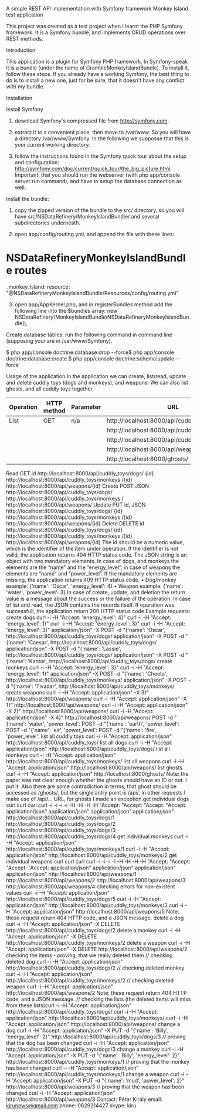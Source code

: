 A simple REST API implementation with Symfony framework
Monkey Island test application

This project was created as a test project when I learnt the 
PHP Symfony framework. It is a Symfony bundle, and implements
CRUD operations over REST methods.


Introduction

This application is a plugin for Symfony PHP framework. In Symfony-speak it is a bundle (under the
name of GrambleMonkeyIslandBundle). To install it, follow these steps. If you already have a working
Symfony, the best thing to do is to install a new one, just for be sure, that it doesn't have any conflict
with my bundle.

Installation

Install Symfony

1) download Symfony's compressed file from http://symfony.com.

2) extract it to a convenient place, then move to /var/www. So you will have a directory
/var/www/Symfony. In the following we supposse that this is your current working directory.

3) follow the instructions found in the Symfony quick tour about the setup and configuration:
http://symfony.com/doc/current/quick_tour/the_big_picture.html. Important, that you should run the
webserver (with php app/console server:run command), and have to setup the database connection as
well.

Install the bundle:

1) copy the zipped version of the bundle to the src/ directory, so you will have
src/NSDataRefinery/MonkeyIslandBundle/ and several subdirectories underneath.

2) open app/config/routing.yml, and append the file with these lines:
# NSDataRefineryMonkeyIslandBundle routes
_monkey_island:
resource: "@NSDataRefineryMonkeyIslandBundle/Resources/config/routing.yml"

3) open app/AppKernel.php, and in registerBundles method add the following line into the $bundles
array:
new NSDataRefinery\MonkeyIslandBundle\NSDataRefineryMonkeyIslandBundle(),

Create database tables:
run the following command in command line (supposing your are in /var/www/Symfony).

$ php app/console doctrine:database:drop --force$ php app/console doctrine:database:create
$ php app/console doctrine:schema:update --force

Usage of the application
In the application we can create, list/read, update and delete cuddly toys (dogs and monkeys), and
weapons. We can also list ghosts, and all cuddly toys together.

| Operation | HTTP method | Parameter | URL |
| --- | --- | --- | --- |
| List | GET | n/a | http://localhost:8000/api/cuddly_toys/ |
|  |  |  | http://localhost:8000/api/cuddly_toys/dogs/ |
|  |  |  | http://localhost:8000/api/cuddly_toys/monkeys/ |
|  |  |  | http://localhost:8000/api/weapons/ |
|  |  |  | http://localhost:8000/ghosts/ |

Read GET id http://localhost:8000/api/cuddly_toys/dogs/
{id}
http://localhost:8000/api/cuddly_toys/monkeys
/{id}
http://localhost:8000/api/weapons/{id}
Create POST JSON http://localhost:8000/api/cuddly_toys/dogs/
http://localhost:8000/api/cuddly_toys/monkeys
/
http://localhost:8000/api/weapons/
Update PUT id, JSON http://localhost:8000/api/cuddly_toys/dogs/
{id}
http://localhost:8000/api/cuddly_toys/monkeys
/{id}
http://localhost:8000/api/weapons/{id}
Delete DELETE id http://localhost:8000/api/cuddly_toys/dogs/
{id}
http://localhost:8000/api/cuddly_toys/monkeys
/{id}
http://localhost:8000/api/weapons/{id}
The id should be a numeric value, which is the identifier of the item under operation. If the identifier is
not valid, the application returns 404 HTTP status code.
The JSON string is an object with two mandatory elements. In case of dogs, and monkeys the elements
are the “name” and the “energy_level”, in case of weapons the elements are “name” and
“power_level”. If the mandatory elements are missing, the application returns 409 HTTP status code.
• Dog/monkey example: {'name': 'Oscar', 'energy_level': 4}
• Weapon example: {'name': 'water', 'power_level': 3}
In case of create, update, and deletion the return value is a message about the success or the failure of
the operation. In case of list and read, the JSON contains the records itself. If operation was
successfull, the application return 200 HTTP status code.Example requests:
create dogs
curl -i -H "Accept:
'energy_level': 4}"
curl -i -H "Accept:
'energy_level': 1}"
curl -i -H "Accept:
'energy_level': 3}"
curl -i -H "Accept:
'energy_level': 3}"
application/json" -X POST -d "{'name': 'Oscar',
http://localhost:8000/api/cuddly_toys/dogs/
application/json" -X POST -d "{'name': 'Caesar',
http://localhost:8000/api/cuddly_toys/dogs/
application/json" -X POST -d "{'name': 'Lassie',
http://localhost:8000/api/cuddly_toys/dogs/
application/json" -X POST -d "{'name': 'Kantor',
http://localhost:8000/api/cuddly_toys/dogs/
create monkeys
curl -i -H "Accept:
'energy_level': 3}"
curl -i -H "Accept:
'energy_level': 1}"
application/json" -X POST -d "{'name': 'Cheeta',
http://localhost:8000/api/cuddly_toys/monkeys/
application/json" -X POST -d "{'name': 'Tivadar',
http://localhost:8000/api/cuddly_toys/monkeys/
create weapons
curl -i -H "Accept: application/json" -X
3}" http://localhost:8000/api/weapons/
curl -i -H "Accept: application/json" -X
1}" http://localhost:8000/api/weapons/
curl -i -H "Accept: application/json" -X
2}" http://localhost:8000/api/weapons/
curl -i -H "Accept: application/json" -X
4}" http://localhost:8000/api/weapons/
POST -d "{'name': 'water', 'power_level':
POST -d "{'name': 'earth', 'power_level':
POST -d "{'name': 'air', 'power_level':
POST -d "{'name': 'fire', 'power_level':
list all cuddly toys
curl -i -H "Accept: application/json" http://localhost:8000/api/cuddly_toys/
list all dogs
curl -i -H "Accept: application/json" http://localhost:8000/api/cuddly_toys/dogs/
list all monkeys
curl -i -H "Accept: application/json"
http://localhost:8000/api/cuddly_toys/monkeys/
list all weapons
curl -i -H "Accept: application/json" http://localhost:8000/api/weapons/
list ghosts
curl -i -H "Accept: application/json" http://localhost:8000/ghosts/
Note: the paper was not clear enough whether the ghosts should have an ID or not. I put it. Also there
are some contradiction in terms, that ghost should be accessed as /ghosts/, but the single antry point
is /api/. In other requests I make use of /api/... URL, for ghosts I made an exception.get individual dogs
curl
curl
curl
curl
-i
-i
-i
-i
-H
-H
-H
-H
"Accept:
"Accept:
"Accept:
"Accept:
application/json"
application/json"
application/json"
application/json"
http://localhost:8000/api/cuddly_toys/dogs/1
http://localhost:8000/api/cuddly_toys/dogs/2
http://localhost:8000/api/cuddly_toys/dogs/3
http://localhost:8000/api/cuddly_toys/dogs/4
get individual monkeys
curl -i -H "Accept: application/json"
http://localhost:8000/api/cuddly_toys/monkeys/1
curl -i -H "Accept: application/json"
http://localhost:8000/api/cuddly_toys/monkeys/2
get individual weapons
curl
curl
curl
curl
-i
-i
-i
-i
-H
-H
-H
-H
"Accept:
"Accept:
"Accept:
"Accept:
application/json"
application/json"
application/json"
application/json"
http://localhost:8000/api/weapons/1
http://localhost:8000/api/weapons/2
http://localhost:8000/api/weapons/3
http://localhost:8000/api/weapons/4
checking errors for non-existent values
curl -i -H "Accept: application/json" http://localhost:8000/api/cuddly_toys/dogs/5
curl -i -H "Accept: application/json"
http://localhost:8000/api/cuddly_toys/monkeys/3
curl -i -H "Accept: application/json" http://localhost:8000/api/weapons/5
Note: these request return 404 HTTP code, and a JSON message.
delete a dog
curl -i -H "Accept: application/json" -X DELETE
http://localhost:8000/api/cuddly_toys/dogs/2
delete a monkey
curl -i -H "Accept: application/json" -X DELETE
http://localhost:8000/api/cuddly_toys/monkeys/2
delete a weapon
curl -i -H "Accept: application/json" -X DELETE
http://localhost:8000/api/weapons/2
checking the items - proving, that we really deleted them
// checking deleted dog
curl -i -H "Accept: application/json" http://localhost:8000/api/cuddly_toys/dogs/2
// checking deleted monkey
curl -i -H "Accept: application/json"
http://localhost:8000/api/cuddly_toys/monkeys/2
// checking deleted weapon
curl -i -H "Accept: application/json" http://localhost:8000/api/weapons/2
Note: these request return 404 HTTP code, and a JSON message.
// checking the lists (the deleted items will miss from these lists)curl -i -H "Accept: application/json" http://localhost:8000/api/cuddly_toys/dogs/
curl -i -H "Accept: application/json"
http://localhost:8000/api/cuddly_toys/monkeys/
curl -i -H "Accept: application/json" http://localhost:8000/api/weapons/
change a dog
curl -i -H "Accept: application/json" -X PUT -d "{'name': 'Billy', 'energy_level':
2}" http://localhost:8000/api/cuddly_toys/dogs/3
// proving that the dog has been changed
curl -i -H "Accept: application/json" http://localhost:8000/api/cuddly_toys/dogs/3
change a monkey
curl -i -H "Accept: application/json" -X PUT -d "{'name': 'Billy', 'energy_level':
2}" http://localhost:8000/api/cuddly_toys/monkeys/1
// proving that the monkey has been changed
curl -i -H "Accept: application/json"
http://localhost:8000/api/cuddly_toys/monkeys/1
change a weapon
curl -i -H "Accept: application/json" -X PUT -d "{'name': 'mud', 'power_level':
2}" http://localhost:8000/api/weapons/3
// proving that the weapon has been changed
curl -i -H "Accept: application/json" http://localhost:8000/api/weapons/3
Contact:
Péter Király
email: kirunews@gmail.com
phone: 0629214427
skype: kiru
